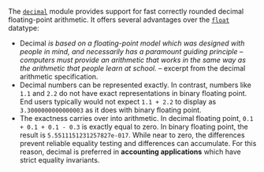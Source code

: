 The [`decimal`](https://docs.python.org/3/library/decimal.html#module-decimal) module provides support for fast correctly rounded decimal floating-point arithmetic. It offers several advantages over the [`float`](https://docs.python.org/3/library/functions.html#float) datatype:

- Decimal _is based on a floating-point model which was designed with people in mind, and necessarily has a paramount guiding principle – computers must provide an arithmetic that works in the same way as the arithmetic that people learn at school._ – excerpt from the decimal arithmetic specification.
- Decimal numbers can be represented exactly. In contrast, numbers like `1.1` and `2.2` do not have exact representations in binary floating point. End users typically would not expect `1.1 + 2.2` to display as `3.3000000000000003` as it does with binary floating point.
- The exactness carries over into arithmetic. In decimal floating point, `0.1 + 0.1 + 0.1 - 0.3` is exactly equal to zero. In binary floating point, the result is `5.5511151231257827e-017`. While near to zero, the differences prevent reliable equality testing and differences can accumulate. For this reason, decimal is preferred in **accounting applications** which have strict equality invariants.
